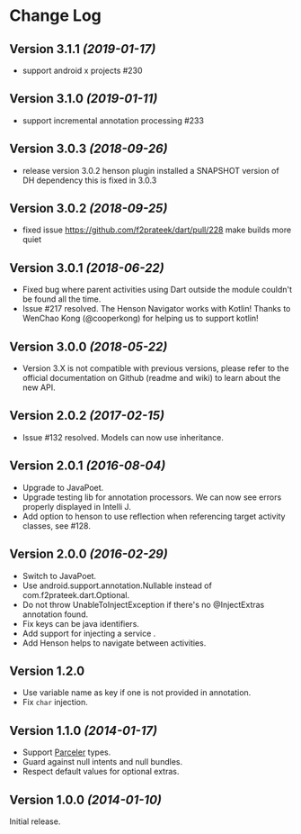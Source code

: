 Change Log
==========

Version 3.1.1 *(2019-01-17)*
----------------------------
* support android x projects #230

Version 3.1.0 *(2019-01-11)*
----------------------------
* support incremental annotation processing #233

Version 3.0.3 *(2018-09-26)*
----------------------------
* release version 3.0.2 henson plugin installed a SNAPSHOT version of DH dependency
this is fixed in 3.0.3

Version 3.0.2 *(2018-09-25)*
----------------------------
* fixed issue https://github.com/f2prateek/dart/pull/228 make builds more quiet

Version 3.0.1 *(2018-06-22)*
----------------------------
* Fixed bug where parent activities using Dart outside the module couldn't be found all the time.
* Issue #217 resolved. The Henson Navigator works with Kotlin! Thanks to WenChao Kong (@cooperkong) for helping us to support kotlin!

Version 3.0.0 *(2018-05-22)*
----------------------------
* Version 3.X is not compatible with previous versions, please refer to the official documentation on Github (readme and wiki) to learn about the new API.

Version 2.0.2 *(2017-02-15)*
----------------------------
* Issue #132 resolved. Models can now use inheritance.

Version 2.0.1 *(2016-08-04)*
----------------------------
* Upgrade to JavaPoet.
* Upgrade testing lib for annotation processors. We can now see errors properly displayed in Intelli J.
* Add option to henson to use reflection when referencing target activity classes, see #128.

Version 2.0.0 *(2016-02-29)*
----------------------------
* Switch to JavaPoet.
* Use android.support.annotation.Nullable instead of com.f2prateek.dart.Optional.
* Do not throw UnableToInjectException if there's no @InjectExtras annotation found.
* Fix keys can be java identifiers.
* Add support for injecting a service .
* Add Henson helps to navigate between activities.

Version 1.2.0 
----------------------------

* Use variable name as key if one is not provided in annotation.
* Fix `char` injection.


Version 1.1.0 *(2014-01-17)*
----------------------------

* Support [Parceler](https://github.com/johncarl81/parceler) types.
* Guard against null intents and null bundles.
* Respect default values for optional extras.


Version 1.0.0 *(2014-01-10)*
----------------------------

Initial release.
